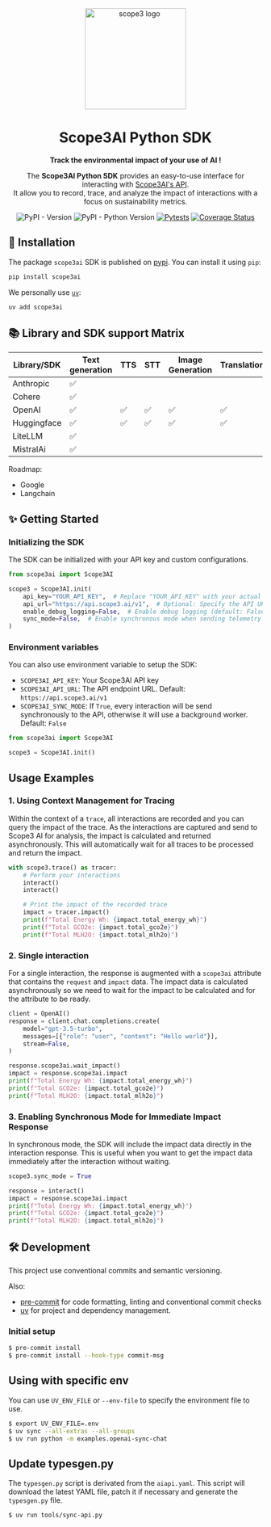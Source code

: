 <div align="center">
<a href="https://scope3.com"><img src="https://github.com/user-attachments/assets/b429d87f-68db-4d67-adde-1093cd80e9a7" alt="scope3 logo" width="200px"/></a>

# Scope3AI Python SDK

**Track the environmental impact of your use of AI !**

The **Scope3AI Python SDK** provides an easy-to-use interface for interacting with [Scope3AI's API](https://aidocs.scope3.com/docs/overview).<br/>
It allow you to record, trace, and analyze the impact of interactions with a focus on sustainability metrics.

![PyPI - Version](https://img.shields.io/pypi/v/scope3ai)
![PyPI - Python Version](https://img.shields.io/pypi/pyversions/scope3ai)
[![Pytests](https://github.com/scope3data/scope3ai-py/actions/workflows/pytests.yml/badge.svg?branch=main&event=push)](https://github.com/scope3data/scope3ai-py/actions/workflows/pytests.yml)
[![Coverage Status](https://coveralls.io/repos/github/scope3data/scope3ai-py/badge.svg)](https://coveralls.io/github/scope3data/scope3ai-py)

</div>

## 🚀 Installation

The package `scope3ai` SDK is published on [pypi](https://pypi.org/project/scope3ai/). You can install it using `pip`:
```bash
pip install scope3ai
```

We personally use [`uv`](https://github.com/astral-sh/uv):
```bash
uv add scope3ai
```

## 📚 Library and SDK support Matrix

| Library/SDK | Text generation | TTS | STT | Image Generation | Translation |
|-------------|-----------------|----|-----|------------------|-----------|
| Anthropic   | ✅              |    |     |                  |           |
| Cohere      | ✅              |    |     |                  |           |
| OpenAI      | ✅              | ✅ | ✅  | ✅               | ✅        |
| Huggingface | ✅              | ✅ | ✅  | ✅               | ✅        |
| LiteLLM     | ✅              |    |     |                  |           |
| MistralAi   | ✅              |    |     |                  |           |

Roadmap:
- Google
- Langchain

## ✨ Getting Started

### Initializing the SDK

The SDK can be initialized with your API key and custom configurations.

```python
from scope3ai import Scope3AI

scope3 = Scope3AI.init(
    api_key="YOUR_API_KEY",  # Replace "YOUR_API_KEY" with your actual key
    api_url="https://api.scope3.ai/v1",  # Optional: Specify the API URL
    enable_debug_logging=False,  # Enable debug logging (default: False)
    sync_mode=False,  # Enable synchronous mode when sending telemetry to the API (default: False)
)
```

### Environment variables

You can also use environment variable to setup the SDK:

- `SCOPE3AI_API_KEY`: Your Scope3AI API key
- `SCOPE3AI_API_URL`: The API endpoint URL. Default: `https://api.scope3.ai/v1`
- `SCOPE3AI_SYNC_MODE`: If `True`, every interaction will be send synchronously to the API, otherwise it will use a background worker. Default: `False`

```python
from scope3ai import Scope3AI

scope3 = Scope3AI.init()
```

## Usage Examples

### 1. Using Context Management for Tracing

Within the context of a `trace`, all interactions are recorded and you can query the impact of the trace.
As the interactions are captured and send to Scope3 AI for analysis, the impact is calculated and returned asynchronously.
This will automatically wait for all traces to be processed and return the impact.

```python
with scope3.trace() as tracer:
    # Perform your interactions
    interact()
    interact()

    # Print the impact of the recorded trace
    impact = tracer.impact()
    print(f"Total Energy Wh: {impact.total_energy_wh}")
    print(f"Total GCO2e: {impact.total_gco2e}")
    print(f"Total MLH2O: {impact.total_mlh2o}")
```

### 2. Single interaction

For a single interaction, the response is augmented with a `scope3ai` attribute that contains the
`request` and `impact` data. The impact data is calculated asynchronously so we need to wait
for the impact to be calculated and for the attribute to be ready.

```python
client = OpenAI()
response = client.chat.completions.create(
    model="gpt-3.5-turbo",
    messages=[{"role": "user", "content": "Hello world"}],
    stream=False,
)

response.scope3ai.wait_impact()
impact = response.scope3ai.impact
print(f"Total Energy Wh: {impact.total_energy_wh}")
print(f"Total GCO2e: {impact.total_gco2e}")
print(f"Total MLH2O: {impact.total_mlh2o}")
```

### 3. Enabling Synchronous Mode for Immediate Impact Response

In synchronous mode, the SDK will include the impact data directly in the interaction response.
This is useful when you want to get the impact data immediately after the interaction without waiting.

```python
scope3.sync_mode = True

response = interact()
impact = response.scope3ai.impact
print(f"Total Energy Wh: {impact.total_energy_wh}")
print(f"Total GCO2e: {impact.total_gco2e}")
print(f"Total MLH2O: {impact.total_mlh2o}")
```

## 🛠️ Development

This project use conventional commits and semantic versioning.

Also:
- [pre-commit](https://pre-commit.com) for code formatting, linting and conventional commit checks
- [uv](https://github.com/astral-sh/uv) for project and dependency management.

### Initial setup

```bash
$ pre-commit install
$ pre-commit install --hook-type commit-msg
```

## Using with specific env

You can use `UV_ENV_FILE` or `--env-file` to specify the environment file to use.

```bash
$ export UV_ENV_FILE=.env
$ uv sync --all-extras --all-groups
$ uv run python -m examples.openai-sync-chat
```

## Update typesgen.py

The `typesgen.py` script is derivated from the `aiapi.yaml`.
This script will download the latest YAML file, patch it if necessary
and generate the `typesgen.py` file.

```bash
$ uv run tools/sync-api.py
```
